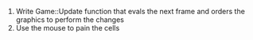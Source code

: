 1. Write Game::Update function that evals the next frame and orders the graphics to perform the changes
2. Use the mouse to pain the cells
